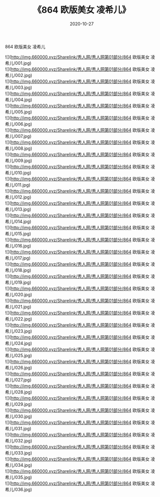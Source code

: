 ﻿---
layout: post
title:  《864 欧版美女 凌希儿》
date:   2020-10-27
img: http://img.660000.xyz/Sharelink/秀人网/秀人网第01部分/864 欧版美女 凌希儿/000.jpg
categories: [美女, 清纯, 唯美]
---

864 欧版美女 凌希儿

  ![](http://img.660000.xyz/Sharelink/秀人网/秀人网第01部分/864 欧版美女 凌希儿/001.jpg) <br> ![](http://img.660000.xyz/Sharelink/秀人网/秀人网第01部分/864 欧版美女 凌希儿/002.jpg) <br> ![](http://img.660000.xyz/Sharelink/秀人网/秀人网第01部分/864 欧版美女 凌希儿/003.jpg) <br> ![](http://img.660000.xyz/Sharelink/秀人网/秀人网第01部分/864 欧版美女 凌希儿/004.jpg) <br> ![](http://img.660000.xyz/Sharelink/秀人网/秀人网第01部分/864 欧版美女 凌希儿/005.jpg) <br> ![](http://img.660000.xyz/Sharelink/秀人网/秀人网第01部分/864 欧版美女 凌希儿/006.jpg) <br> ![](http://img.660000.xyz/Sharelink/秀人网/秀人网第01部分/864 欧版美女 凌希儿/007.jpg) <br> ![](http://img.660000.xyz/Sharelink/秀人网/秀人网第01部分/864 欧版美女 凌希儿/008.jpg) <br> ![](http://img.660000.xyz/Sharelink/秀人网/秀人网第01部分/864 欧版美女 凌希儿/009.jpg) <br> ![](http://img.660000.xyz/Sharelink/秀人网/秀人网第01部分/864 欧版美女 凌希儿/010.jpg) <br> ![](http://img.660000.xyz/Sharelink/秀人网/秀人网第01部分/864 欧版美女 凌希儿/011.jpg) <br> ![](http://img.660000.xyz/Sharelink/秀人网/秀人网第01部分/864 欧版美女 凌希儿/012.jpg) <br> ![](http://img.660000.xyz/Sharelink/秀人网/秀人网第01部分/864 欧版美女 凌希儿/013.jpg) <br> ![](http://img.660000.xyz/Sharelink/秀人网/秀人网第01部分/864 欧版美女 凌希儿/014.jpg) <br> ![](http://img.660000.xyz/Sharelink/秀人网/秀人网第01部分/864 欧版美女 凌希儿/015.jpg) <br> ![](http://img.660000.xyz/Sharelink/秀人网/秀人网第01部分/864 欧版美女 凌希儿/016.jpg) <br> ![](http://img.660000.xyz/Sharelink/秀人网/秀人网第01部分/864 欧版美女 凌希儿/017.jpg) <br> ![](http://img.660000.xyz/Sharelink/秀人网/秀人网第01部分/864 欧版美女 凌希儿/018.jpg) <br> ![](http://img.660000.xyz/Sharelink/秀人网/秀人网第01部分/864 欧版美女 凌希儿/019.jpg) <br> ![](http://img.660000.xyz/Sharelink/秀人网/秀人网第01部分/864 欧版美女 凌希儿/020.jpg) <br> ![](http://img.660000.xyz/Sharelink/秀人网/秀人网第01部分/864 欧版美女 凌希儿/021.jpg) <br> ![](http://img.660000.xyz/Sharelink/秀人网/秀人网第01部分/864 欧版美女 凌希儿/022.jpg) <br> ![](http://img.660000.xyz/Sharelink/秀人网/秀人网第01部分/864 欧版美女 凌希儿/023.jpg) <br> ![](http://img.660000.xyz/Sharelink/秀人网/秀人网第01部分/864 欧版美女 凌希儿/024.jpg) <br> ![](http://img.660000.xyz/Sharelink/秀人网/秀人网第01部分/864 欧版美女 凌希儿/025.jpg) <br> ![](http://img.660000.xyz/Sharelink/秀人网/秀人网第01部分/864 欧版美女 凌希儿/026.jpg) <br> ![](http://img.660000.xyz/Sharelink/秀人网/秀人网第01部分/864 欧版美女 凌希儿/027.jpg) <br> ![](http://img.660000.xyz/Sharelink/秀人网/秀人网第01部分/864 欧版美女 凌希儿/028.jpg) <br> ![](http://img.660000.xyz/Sharelink/秀人网/秀人网第01部分/864 欧版美女 凌希儿/029.jpg) <br> ![](http://img.660000.xyz/Sharelink/秀人网/秀人网第01部分/864 欧版美女 凌希儿/030.jpg) <br> ![](http://img.660000.xyz/Sharelink/秀人网/秀人网第01部分/864 欧版美女 凌希儿/031.jpg) <br> ![](http://img.660000.xyz/Sharelink/秀人网/秀人网第01部分/864 欧版美女 凌希儿/032.jpg) <br> ![](http://img.660000.xyz/Sharelink/秀人网/秀人网第01部分/864 欧版美女 凌希儿/033.jpg) <br> ![](http://img.660000.xyz/Sharelink/秀人网/秀人网第01部分/864 欧版美女 凌希儿/034.jpg) <br> ![](http://img.660000.xyz/Sharelink/秀人网/秀人网第01部分/864 欧版美女 凌希儿/035.jpg) <br> ![](http://img.660000.xyz/Sharelink/秀人网/秀人网第01部分/864 欧版美女 凌希儿/036.jpg) <br>